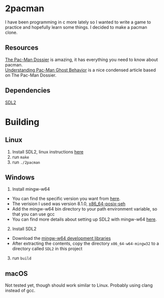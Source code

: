 # 2pacman

I have been programming in c more lately so I wanted to write a game to  
practice and hopefully learn some things. I decided to make a pacman clone.  

## Resources
[The Pac-Man Dossier](https://pacman.holenet.info/) is amazing, it has everything you need to know about pacman.  
[Understanding Pac-Man Ghost Behavior](https://gameinternals.com/understanding-pac-man-ghost-behavior) is a nice condensed article based on The Pac-Man Dossier.  

## Dependencies
[SDL2](https://www.libsdl.org/download-2.0.php)  

# Building
## Linux
1. Install SDL2, linux instructions [here](http://wiki.libsdl.org/Installation#linuxunix)  
2. run `make`
3. run `./2pacman`

## Windows
1. Install mingw-w64 
  - You can find the specific version you want from [here](https://sourceforge.net/projects/mingw-w64/files/).  
  - The verision I used was version 8.1.0, [x86_64-posix-seh](https://sourceforge.net/projects/mingw-w64/files/Toolchains%20targetting%20Win64/Personal%20Builds/mingw-builds/8.1.0/threads-posix/seh/x86_64-8.1.0-release-posix-seh-rt_v6-rev0.7z)  
  - Add the mingw-w64 bin directory to your path environment variable, so that you can use gcc  
  - You can find more details about setting up SDL2 with mingw-w64 [here](https://www.matsson.com/prog/sdl2-mingw-w64-tutorial.php).  
2. Install SDL2
  - Download the [mingw-w64 development libraries](https://www.libsdl.org/release/SDL2-devel-2.0.20-mingw.tar.gz)  
  - After extracting the contents, copy the directory `x86_64-w64-mingw32` to a  
    directory called `SDL2` in this project    
3. run `build`  

## macOS
Not tested yet, though should work similar to Linux. Probably using clang  
instead of gcc.   

